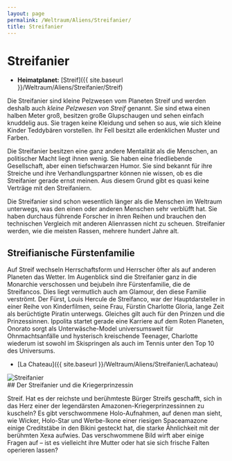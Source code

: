 ```yaml
---
layout: page
permalink: /Weltraum/Aliens/Streifanier/
title: Streifanier
---
```



# Streifanier


- **Heimatplanet:** [Streif]({{ site.baseurl }}/Weltraum/Aliens/Streifanier/Streif)

Die Streifanier sind kleine Pelzwesen vom Planeten Streif und werden deshalb auch *kleine Pelzwesen von Streif* genannt. Sie sind etwa einen halben Meter groß, besitzen große Glupschaugen und sehen einfach knuddelig aus. Sie tragen keine Kleidung und sehen so aus, wie sich kleine Kinder Teddybären vorstellen. Ihr Fell besitzt alle erdenklichen Muster und Farben.

Die Streifanier besitzen eine ganz andere Mentalität als die Menschen, an politischer Macht liegt ihnen wenig. Sie haben eine friedliebende Gesellschaft, aber einen tiefschwarzen Humor. Sie sind bekannt für ihre Streiche und ihre Verhandlungspartner können nie wissen, ob es die Streifanier gerade ernst meinen. Aus diesem Grund gibt es quasi keine Verträge mit den Streifaniern.

Die Streifanier sind schon wesentlich länger als die Menschen im Weltraum unterwegs, was den einen oder anderen Menschen sehr verblüfft hat. Sie haben durchaus führende Forscher in ihren Reihen und brauchen den technischen Vergleich mit anderen Alienrassen nicht zu scheuen. Streifanier werden, wie die meisten Rassen, mehrere hundert Jahre alt.

## Streifianische Fürstenfamilie

Auf Streif wechseln Herrschaftsform und Herrscher öfter als auf anderen Planeten das Wetter. Im Augenblick sind die Streifanier ganz in die Monarchie verschossen und bejubeln ihre Fürstenfamilie, die de Streifancos. Dies liegt vermutlich auch am Glamour, den diese Familie verströmt. Der Fürst, Louis Hercule de Streifanco, war der Hauptdarsteller in einer Reihe von Kinderfilmen, seine Frau, Fürstin Charlotte Gloria, lange Zeit als berüchtigte Piratin unterwegs. Gleiches gilt auch für den Prinzen und die Prinzessinnen. Ippolita startet gerade eine Karriere auf dem Roten Planeten, Onorato sorgt als Unterwäsche-Model universumsweit für Ohnmachtsanfälle und hysterisch kreischende Teenager, Charlotte wiederum ist sowohl im Skispringen als auch im Tennis unter den Top 10 des Universums.

- [La Chateau]({{ site.baseurl }}/Weltraum/Aliens/Streifanier/Lachateau)


<aside><img alt="Streifanier" src="{{ site.baseurl }}/assets/pics/spacepirates/gallery/sp/nrm/streifanier.jpg" />
<div class="anmerkung">
## Der Streifanier und die Kriegerprinzessin

Streif. Hat es der reichste und berühmteste Bürger Streifs geschafft, sich in das Herz einer der legendärsten Amazonen-Kriegerprinzessinnen zu kuscheln? Es gibt verschwommene Holo-Aufnahmen, auf denen man sieht, wie Wicker, Holo-Star und Werbe-Ikone einer riesigen Spaceamazone einige Creditstäbe in den Bikini gesteckt hat, die starke Ähnlichkeit mit der berühmten Xexa aufwies. Das verschwommene Bild wirft aber einige Fragen auf – ist es vielleicht ihre Mutter oder hat sie sich frische Falten operieren lassen?

</div>
</aside>

